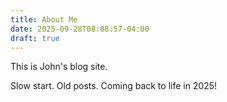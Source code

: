 ```yaml
---
title: About Me
date: 2025-09-28T08:08:57-04:00
draft: true
---
```


This is John's blog site. 

Slow start. Old posts. Coming back to life in 2025!
